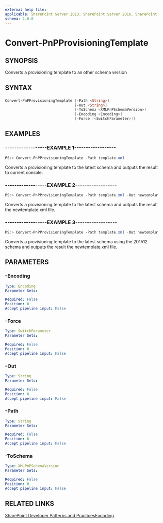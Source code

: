```yaml
---
external help file:
applicable: SharePoint Server 2013, SharePoint Server 2016, SharePoint Online
schema: 2.0.0
---
```

# Convert-PnPProvisioningTemplate

## SYNOPSIS
Converts a provisioning template to an other schema version

## SYNTAX 

### 
```powershell
Convert-PnPProvisioningTemplate [-Path <String>]
                                [-Out <String>]
                                [-ToSchema <XMLPnPSchemaVersion>]
                                [-Encoding <Encoding>]
                                [-Force [<SwitchParameter>]]
```

## EXAMPLES

### ------------------EXAMPLE 1------------------
```powershell
PS:> Convert-PnPProvisioningTemplate -Path template.xml
```

Converts a provisioning template to the latest schema and outputs the result to current console.

### ------------------EXAMPLE 2------------------
```powershell
PS:> Convert-PnPProvisioningTemplate -Path template.xml -Out newtemplate.xml
```

Converts a provisioning template to the latest schema and outputs the result the newtemplate.xml file.

### ------------------EXAMPLE 3------------------
```powershell
PS:> Convert-PnPProvisioningTemplate -Path template.xml -Out newtemplate.xml -ToSchema V201512
```

Converts a provisioning template to the latest schema using the 201512 schema and outputs the result the newtemplate.xml file.

## PARAMETERS

### -Encoding


```yaml
Type: Encoding
Parameter Sets: 

Required: False
Position: 0
Accept pipeline input: False
```

### -Force


```yaml
Type: SwitchParameter
Parameter Sets: 

Required: False
Position: 0
Accept pipeline input: False
```

### -Out


```yaml
Type: String
Parameter Sets: 

Required: False
Position: 0
Accept pipeline input: False
```

### -Path


```yaml
Type: String
Parameter Sets: 

Required: False
Position: 0
Accept pipeline input: False
```

### -ToSchema


```yaml
Type: XMLPnPSchemaVersion
Parameter Sets: 

Required: False
Position: 0
Accept pipeline input: False
```

## RELATED LINKS

[SharePoint Developer Patterns and Practices](http://aka.ms/sppnp)[Encoding](https://msdn.microsoft.com/en-us/library/system.text.encoding_properties.aspx)